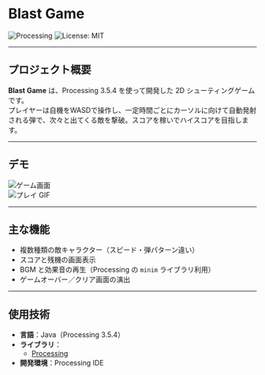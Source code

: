 # Blast Game

![Processing](https://img.shields.io/badge/Processing-3.5.4-blue) ![License: MIT](https://img.shields.io/badge/License-MIT-green)

---

## プロジェクト概要

**Blast Game** は、Processing 3.5.4 を使って開発した 2D シューティングゲームです。  
プレイヤーは自機をWASDで操作し、一定時間ごとにカーソルに向けて自動発射される弾で、次々と出てくる敵を撃破。スコアを稼いでハイスコアを目指します。

---

## デモ

![ゲーム画面](./assets/screenshot1.png)  
![プレイ GIF](./assets/demo.gif)

---

## 主な機能
 
- 複数種類の敵キャラクター（スピード・弾パターン違い）  
- スコアと残機の画面表示    
- BGM と効果音の再生（Processing の `minim` ライブラリ利用）  
- ゲームオーバー／クリア画面の演出

---

## 使用技術

- **言語**：Java（Processing 3.5.4）  
- **ライブラリ**：  
  - [Processing](https://processing.org/)  
- **開発環境**：Processing IDE  

